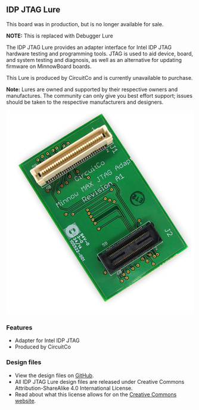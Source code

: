 ## IDP JTAG Lure

This board was in production, but is no longer available for sale.

**NOTE:** This is replaced with Debugger Lure

The IDP JTAG Lure provides an adapter interface for Intel IDP JTAG hardware testing and programming tools. JTAG is used to aid device, board, and system testing and diagnosis, as well as an alternative for updating firmware on MinnowBoard boards.

This Lure is produced by CircuitCo and is currently unavailable to purchase. 

**Note:** Lures are owned and supported by their respective owners and manufactures. The community can only give you best effort support; issues should be taken to the respective manufacturers and designers.

![IDP JTAG Lure](pages/idp-jtag-lure/828px-Jtaglure-slanted.jpg)


### Features

- Adapter for Intel IDP JTAG
- Produced by CircuitCo

### Design files

- View the design files on [GitHub](https://github.com/MinnowBoard-org/design-files/tree/master/expansion-boards-lures). 
- All IDP JTAG Lure design files are released under Creative Commons Attribution-ShareAlike 4.0 International License.
- Read about what this license allows for on the [Creative Commons website](http://creativecommons.org/licenses/by-sa/4.0/).
